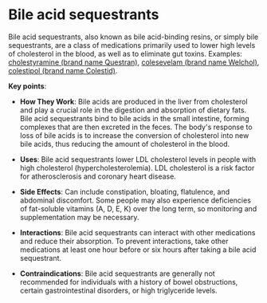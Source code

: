<!--
source: gpt-3 + jph editing
tags: bile-acid-sequestrants
-->

# Bile acid sequestrants

Bile acid sequestrants, also known as bile acid-binding resins, or simply bile sequestrants, are a class of medications primarily used to lower high levels of cholesterol in the blood, as well as to eliminate gut toxins. Examples: [cholestyramine (brand name Questran)](../cholestyramine/), [colesevelam (brand name Welchol)](../colesevelam/), [colestipol (brand name Colestid)](../colestipol/).

**Key points**:

* **How They Work**: Bile acids are produced in the liver from cholesterol and play a crucial role in the digestion and absorption of dietary fats. Bile acid sequestrants bind to bile acids in the small intestine, forming complexes that are then excreted in the feces.  The body's response to loss of bile acids is to increase the conversion of cholesterol into new bile acids, thus reducing the amount of cholesterol in the blood.

* **Uses**: Bile acid sequestrants lower LDL cholesterol levels in people with high cholesterol (hypercholesterolemia). LDL cholesterol is a risk factor for atherosclerosis and coronary heart disease.

* **Side Effects**: Can include constipation, bloating, flatulence, and abdominal discomfort. Some people may also experience deficiencies of fat-soluble vitamins (A, D, E, K) over the long term, so monitoring and supplementation may be necessary.

* **Interactions**: Bile acid sequestrants can interact with other medications and reduce their absorption. To prevent interactions, take other medications at least one hour before or six hours after taking a bile acid sequestrant.

* **Contraindications**: Bile acid sequestrants are generally not recommended for individuals with a history of bowel obstructions, certain gastrointestinal disorders, or high triglyceride levels.
